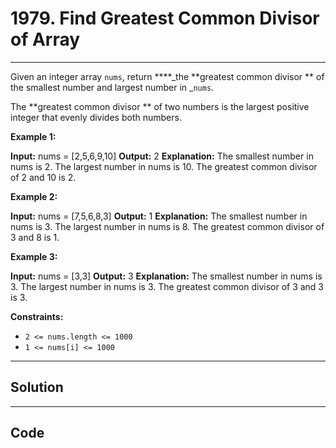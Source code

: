 # 1979. Find Greatest Common Divisor of Array

---

Given an integer array `nums`, return ****_the **greatest common divisor ** of the smallest number and largest number in _`nums`.

The **greatest common divisor ** of two numbers is the largest positive integer that evenly divides both numbers.

 

**Example 1:**


**Input:** nums = [2,5,6,9,10]
**Output:** 2
**Explanation:**
The smallest number in nums is 2.
The largest number in nums is 10.
The greatest common divisor of 2 and 10 is 2.


**Example 2:**


**Input:** nums = [7,5,6,8,3]
**Output:** 1
**Explanation:**
The smallest number in nums is 3.
The largest number in nums is 8.
The greatest common divisor of 3 and 8 is 1.


**Example 3:**


**Input:** nums = [3,3]
**Output:** 3
**Explanation:**
The smallest number in nums is 3.
The largest number in nums is 3.
The greatest common divisor of 3 and 3 is 3.


 

**Constraints:**

  * `2 <= nums.length <= 1000`
  * `1 <= nums[i] <= 1000`

---

## Solution



---

## Code
```python


```